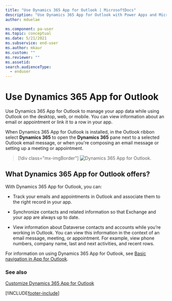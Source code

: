 ```yaml
---
title: "Use Dynamics 365 App for Outlook | MicrosoftDocs"
description: "Use Dynamics 365 App for Outlook with Power Apps and Microsoft Dataverse."
author: mduelae

ms.component: pa-user
ms.topic: conceptual
ms.date: 5/21/2021
ms.subservice: end-user
ms.author: mkaur
ms.custom: ""
ms.reviewer: ""
ms.assetid: 
search.audienceType: 
  - enduser
---
```

# Use Dynamics 365 App for Outlook

Use Dynamics 365 App for Outlook to manage your app data while using Outlook on the desktop, web, or mobile. You can view information about an email or appointment or link it to a row in your app.

When Dynamics 365 App for Outlook is installed, in the Outlook ribbon select **Dynamics 365** to open the **Dynamics 365** pane next to a selected Outlook email message, or when you're composing an email message or setting up a meeting or appointment.

   > [!div class="mx-imgBorder"] 
   > ![Dynamics 365 App for Outlook.](media/outlookapp.png "Dynamics 365 App for Outlook")

## What Dynamics 365 App for Outlook offers?

With Dynamics 365 App for Outlook, you can:  

- Track your emails and appointments in Outlook and associate them to the right record in your app.

- Synchronize contacts and related information so that Exchange and your app are always up to date.
  
- View information about Dataverse contacts and accounts while you’re working in Outlook. You can view this information in the context of an email message, meeting, or appointment. For example, view phone numbers, company name, last and next activities, and recent rows. 
  
  

For information on using Dynamics 365 App for Outlook, see [Basic navigation in App for Outlook](/dynamics365/customer-engagement/outlook-app/user/basic-navigation).

### See also

[Customize Dynamics 365 App for Outlook](../maker/model-driven-apps/app-for-outlook-customize.md)  




[!INCLUDE[footer-include](../includes/footer-banner.md)]
